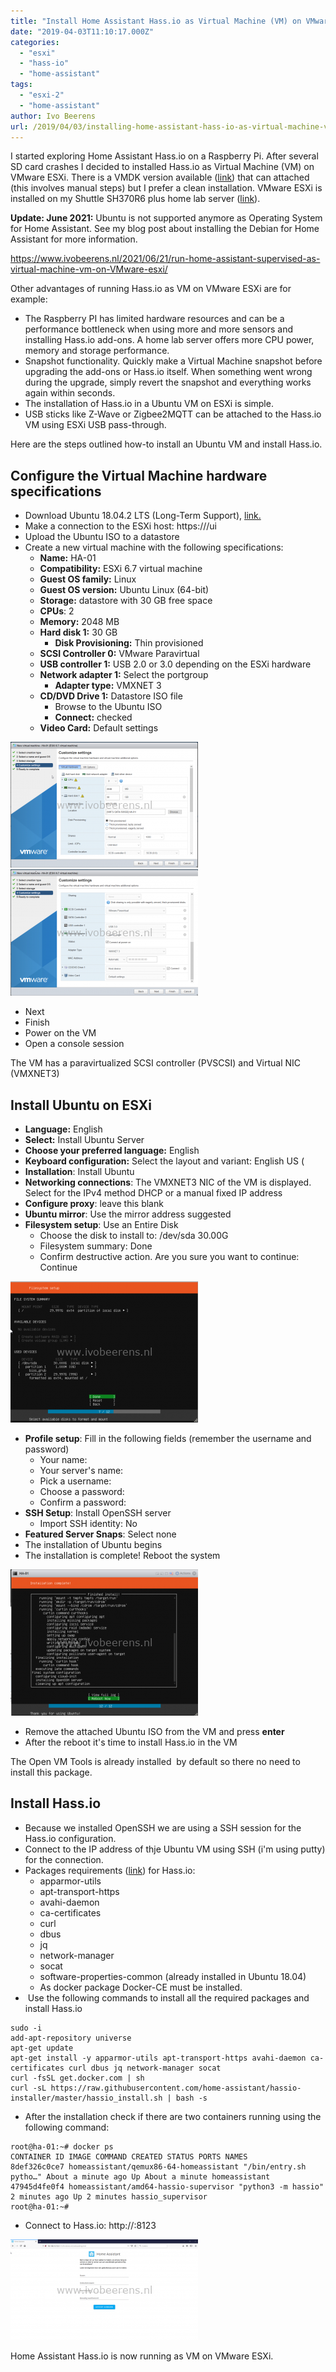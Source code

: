 ```yaml
---
title: "Install Home Assistant Hass.io as Virtual Machine (VM) on VMware ESXi"
date: "2019-04-03T11:10:17.000Z"
categories: 
  - "esxi"
  - "hass-io"
  - "home-assistant"
tags: 
  - "esxi-2"
  - "home-assistant"
author: Ivo Beerens
url: /2019/04/03/installing-home-assistant-hass-io-as-virtual-machine-vm-on-vmware-esxi/
---
```


I started exploring Home Assistant Hass.io on a Raspberry Pi. After several SD card crashes I decided to installed Hass.io as Virtual Machine (VM) on VMware ESXi. There is a VMDK version available ([link](http://www.ivobeerens.nl/2019/01/15/install-home-assistant-hass-io-in-vmware-workstation/)) that can attached (this involves manual steps) but I prefer a clean installation. VMware ESXi is installed on my Shuttle SH370R6 plus home lab server ([link](http://www.ivobeerens.nl/2019/01/30/home-lab-extension-with-a-shuttle-sh370r6-plus/)).

**Update: June 2021:** Ubuntu is not supported anymore as Operating System for Home Assistant. See my blog post about installing the Debian for Home Assistant for more information.

https://www.ivobeerens.nl/2021/06/21/run-home-assistant-supervised-as-virtual-machine-vm-on-VMware-esxi/

Other advantages of running Hass.io as VM on VMware ESXi are for example:

- The Raspberry PI has limited hardware resources and can be a performance bottleneck when using more and more sensors and installing Hass.io add-ons. A home lab server offers more CPU power, memory and storage performance.
- Snapshot functionality. Quickly make a Virtual Machine snapshot before upgrading the add-ons or Hass.io itself. When something went wrong during the upgrade, simply revert the snapshot and everything works again within seconds.
- The installation of Hass.io in a Ubuntu VM on ESXi is simple.
- USB sticks like Z-Wave or Zigbee2MQTT can be attached to the Hass.io VM using ESXi USB pass-through.

Here are the steps outlined how-to install an Ubuntu VM and install Hass.io.

## Configure the Virtual Machine hardware specifications

- Download Ubuntu 18.04.2 LTS (Long-Term Support), [link.](https://www.ubuntu.com/download/server)
- Make a connection to the ESXi host: https://<ip-address>/ui
- Upload the Ubuntu ISO to a datastore
- Create a new virtual machine with the following specifications:
    - **Name:** HA-01
    - **Compatibility:** ESXi 6.7 virtual machine
    - **Guest OS family:** Linux
    - **Guest OS version:** Ubuntu Linux (64-bit)
    - **Storage:** datastore with 30 GB free space
    - **CPUs**: 2
    - **Memory:** 2048 MB
    - **Hard disk 1:** 30 GB
        - **Disk Provisioning:** Thin provisioned
    - **SCSI Controller 0:** VMware Paravirtual
    - **USB controller 1:** USB 2.0 or 3.0 depending on the ESXi hardware
    - **Network adapter 1:** Select the portgroup
        - **Adapter type:** VMXNET 3
    - **CD/DVD Drive 1:** Datastore ISO file
        - Browse to the Ubuntu ISO
        - **Connect:** checked
    - **Video Card:** Default settings

[![](images/1-300x201.png)](images/1.png) [![](images/2-300x202.png)](https://www.ivobeerens.nl/wp-content/uploads/2019/04/2.png)

- Next
- Finish
- Power on the VM
- Open a console session

The VM has a paravirtualized SCSI controller (PVSCSI) and Virtual NIC (VMXNET3)

## Install Ubuntu on ESXi

- **Language:** English
- **Select:** Install Ubuntu Server
- **Choose your preferred language:** English
- **Keyboard configuration:** Select the layout and variant: English US (
- **Installation**: Install Ubuntu
- **Networking connections**: The VMXNET3 NIC of the VM is displayed. Select for the IPv4 method DHCP or a manual fixed IP address
- **Configure proxy**: leave this blank
- **Ubuntu mirror**: Use the mirror address suggested
- **Filesystem setup**: Use an Entire Disk
    - Choose the disk to install to: /dev/sda 30.00G
    - Filesystem summary: Done
    - Confirm destructive action. Are you sure you want to continue: Continue

[![](images/filesystem-summary-300x226.png)](images/filesystem-summary.png)

- **Profile setup**: Fill in the following fields (remember the username and password)
    - Your name:
    - Your server's name:
    - Pick a username:
    - Choose a password:
    - Confirm a password:
- **SSH Setup**: Install OpenSSH server
    - Import SSH identity: No
- **Featured Server Snaps**: Select none
- The installation of Ubuntu begins
- The installation is complete! Reboot the system

[![](images/completed-300x234.png)](images/completed.png)

- Remove the attached Ubuntu ISO from the VM and press **enter**
- After the reboot it's time to install Hass.io in the VM

The Open VM Tools is already installed  by default so there no need to install this package.

## Install Hass.io

- Because we installed OpenSSH we are using a SSH session for the Hass.io configuration.
- Connect to the IP address of thje Ubuntu VM using SSH (i'm using putty) for the connection.
- Packages requirements ([link](https://www.home-assistant.io/hassio/installation/)) for Hass.io:
    - apparmor-utils
    - apt-transport-https
    - avahi-daemon
    - ca-certificates
    - curl
    - dbus
    - jq
    - network-manager
    - socat
    - software-properties-common (already installed in Ubuntu 18.04)
    - As docker package Docker-CE must be installed.
-  Use the following commands to install all the required packages and install Hass.io

```
sudo -i
add-apt-repository universe
apt-get update
apt-get install -y apparmor-utils apt-transport-https avahi-daemon ca-certificates curl dbus jq network-manager socat
curl -fsSL get.docker.com | sh
curl -sL https://raw.githubusercontent.com/home-assistant/hassio-installer/master/hassio_install.sh | bash -s
```

- After the installation check if there are two containers running using the following command:

```
root@ha-01:~# docker ps
CONTAINER ID IMAGE COMMAND CREATED STATUS PORTS NAMES
8def326c0ce7 homeassistant/qemux86-64-homeassistant "/bin/entry.sh pytho…" About a minute ago Up About a minute homeassistant
47945d4fe0f4 homeassistant/amd64-hassio-supervisor "python3 -m hassio" 2 minutes ago Up 2 minutes hassio_supervisor
root@ha-01:~#
```

- Connect to Hass.io: http://<IP address>:8123

[![](images/HAini-300x161.png)](images/HAini.png)

Home Assistant Hass.io is now running as VM on VMware ESXi.